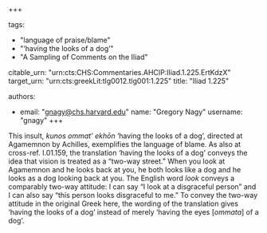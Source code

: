+++

tags:
- "language of praise/blame"
- "‘having the looks of a dog’"
- "A Sampling of Comments on the Iliad"

citable_urn: "urn:cts:CHS:Commentaries.AHCIP:Iliad.1.225.ErtKdzX"
target_urn: "urn:cts:greekLit:tlg0012.tlg001:1.225"
title: "Iliad 1.225"

authors:
- email: "gnagy@chs.harvard.edu"
  name: "Gregory Nagy"
  username: "gnagy"
+++

<p>This insult, <em>kunos ommat’ ekhōn</em> ‘having the looks of a dog’, directed at Agamemnon by Achilles, exemplifies the language of blame. As also at cross-ref. I.01.159, the translation ‘having the looks of a dog’ conveys the idea that vision is treated as a “two-way street.” When you look at Agamemnon and he looks back at you, he both looks like a dog and he looks as a dog looking back at you. The English word <em>look</em> conveys a comparably two-way attitude: I can say “I look at a disgraceful person” and I can also say “this person looks disgraceful to me.” To convey the two-way attitude in the original Greek here, the wording of the translation gives ‘having the looks of a dog’ instead of merely ‘having the eyes [<em>ommata</em>] of a dog’.</p>